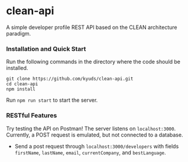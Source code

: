 # clean-api
A simple developer profile REST API based on the CLEAN architecture paradigm.

### Installation and Quick Start
Run the following commands in the directory where the code should be installed. 
```
git clone https://github.com/kyuds/clean-api.git
cd clean-api
npm install
```
Run `npm run start` to start the server. 

### RESTful Features
Try testing the API on Postman! The server listens on `localhost:3000`. 
Currently, a POST request is emulated, but not connected to a database. 
- Send a post request through `localhost:3000/developers` with fields `firstName`, `lastName`, `email`, `currentCompany`, and `bestLanguage`. 